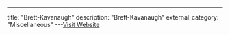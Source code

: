 ---
title: "Brett-Kavanaugh"
description: "Brett-Kavanaugh"
external_category: "Miscellaneous"
---[Visit Website](https://github.com/Brett-Kavanaugh)

